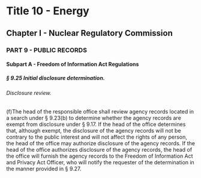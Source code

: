 
# Title 10 - Energy
## Chapter I - Nuclear Regulatory Commission
### PART 9 - PUBLIC RECORDS
#### Subpart A - Freedom of Information Act Regulations
##### § 9.25 Initial disclosure determination.
###### Disclosure review.

(f)The head of the responsible office shall review agency records located in a search under § 9.23(b) to determine whether the agency records are exempt from disclosure under § 9.17. If the head of the office determines that, although exempt, the disclosure of the agency records will not be contrary to the public interest and will not affect the rights of any person, the head of the office may authorize disclosure of the agency records. If the head of the office authorizes disclosure of the agency records, the head of the office will furnish the agency records to the Freedom of Information Act and Privacy Act Officer, who will notify the requester of the determination in the manner provided in § 9.27.
